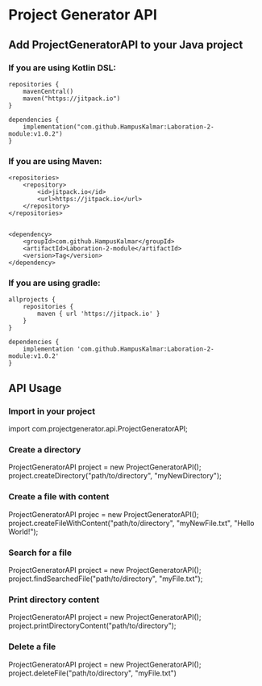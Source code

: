 # Project Generator API

## Add ProjectGeneratorAPI to your Java project

### If you are using Kotlin DSL:
    repositories {
        mavenCentral()  
        maven("https://jitpack.io")
    }

    dependencies { 
        implementation("com.github.HampusKalmar:Laboration-2-module:v1.0.2")
    }

### If you are using Maven: 
    <repositories>
		<repository>
		    <id>jitpack.io</id>
		    <url>https://jitpack.io</url>
		</repository>
	</repositories>


    <dependency>
	    <groupId>com.github.HampusKalmar</groupId>
	    <artifactId>Laboration-2-module</artifactId>
	    <version>Tag</version>
	</dependency>

### If you are using gradle: 
    allprojects {
		repositories {
			maven { url 'https://jitpack.io' }
		}
	}

    dependencies {
	    implementation 'com.github.HampusKalmar:Laboration-2-module:v1.0.2'
	}


## API Usage

### Import in your project
import com.projectgenerator.api.ProjectGeneratorAPI;

### Create a directory
ProjectGeneratorAPI project = new ProjectGeneratorAPI();
project.createDirectory("path/to/directory", "myNewDirectory");

### Create a file with content 
ProjectGeneratorAPI projec = new ProjectGeneratorAPI();
project.createFileWithContent("path/to/directory", "myNewFile.txt", "Hello World!");

### Search for a file
ProjectGeneratorAPI project = new ProjectGeneratorAPI();
project.findSearchedFile("path/to/directory", "myFile.txt");

### Print directory content
ProjectGeneratorAPI project = new ProjectGeneratorAPI();
project.printDirectoryContent("path/to/directory");

### Delete a file 
ProjectGeneratorAPI project = new ProjectGeneratorAPI();
project.deleteFile("path/to/directory", "myFile.txt")
